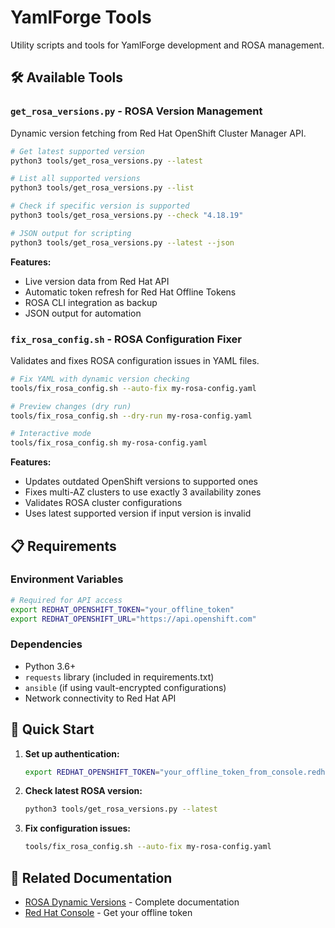# YamlForge Tools

Utility scripts and tools for YamlForge development and ROSA management.

## 🛠️ Available Tools

### **`get_rosa_versions.py`** - ROSA Version Management
Dynamic version fetching from Red Hat OpenShift Cluster Manager API.

```bash
# Get latest supported version
python3 tools/get_rosa_versions.py --latest

# List all supported versions
python3 tools/get_rosa_versions.py --list

# Check if specific version is supported
python3 tools/get_rosa_versions.py --check "4.18.19"

# JSON output for scripting
python3 tools/get_rosa_versions.py --latest --json
```

**Features:**
- Live version data from Red Hat API
- Automatic token refresh for Red Hat Offline Tokens
- ROSA CLI integration as backup
- JSON output for automation

### **`fix_rosa_config.sh`** - ROSA Configuration Fixer
Validates and fixes ROSA configuration issues in YAML files.

```bash
# Fix YAML with dynamic version checking
tools/fix_rosa_config.sh --auto-fix my-rosa-config.yaml

# Preview changes (dry run)
tools/fix_rosa_config.sh --dry-run my-rosa-config.yaml

# Interactive mode
tools/fix_rosa_config.sh my-rosa-config.yaml
```

**Features:**
- Updates outdated OpenShift versions to supported ones
- Fixes multi-AZ clusters to use exactly 3 availability zones
- Validates ROSA cluster configurations
- Uses latest supported version if input version is invalid

## 📋 Requirements

### **Environment Variables**
```bash
# Required for API access
export REDHAT_OPENSHIFT_TOKEN="your_offline_token"
export REDHAT_OPENSHIFT_URL="https://api.openshift.com"
```

### **Dependencies**
- Python 3.6+
- `requests` library (included in requirements.txt)
- `ansible` (if using vault-encrypted configurations)
- Network connectivity to Red Hat API

## 🚀 Quick Start

1. **Set up authentication:**
   ```bash
   export REDHAT_OPENSHIFT_TOKEN="your_offline_token_from_console.redhat.com"
   ```

2. **Check latest ROSA version:**
   ```bash
   python3 tools/get_rosa_versions.py --latest
   ```

3. **Fix configuration issues:**
   ```bash
   tools/fix_rosa_config.sh --auto-fix my-rosa-config.yaml
   ```

## 🔗 Related Documentation

- [ROSA Dynamic Versions](../docs/ROSA_DYNAMIC_VERSIONS.md) - Complete documentation
- [Red Hat Console](https://console.redhat.com/openshift/token) - Get your offline token 